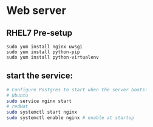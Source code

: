# Web server

## RHEL7 Pre-setup

```
sudo yum install nginx uwsgi
sudo yum install python-pip
sudo yum install python-virtualenv
```

## start the service:

``` bash
# Configure Postgres to start when the server boots:
# Ubuntu
sudo service nginx start
# redHat
sudo systemctl start nginx
sudo systemctl enable nginx # enable at startup


```
